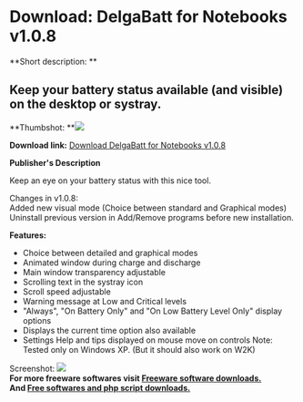 # Download: DelgaBatt for Notebooks v1.0.8

**Short description: **

## Keep your battery status available (and visible) on the desktop or systray.

  
**Thumbshot: **![](http://www.freewarefiles.com/screenshot/delgabatt_md.gif)   
  
**Download link:** [Download DelgaBatt for Notebooks v1.0.8](http://freesoftwares.boysofts.com/DelgaBatt-For-Notebooks-V_program_8520.html)  
  

**Publisher's Description**  
  

Keep an eye on your battery status with this nice tool.

Changes in v1.0.8:  
Added new visual mode (Choice between standard and Graphical modes)  
Uninstall previous version in Add/Remove programs before new installation.

**Features:**

  * Choice between detailed and graphical modes 
  * Animated window during charge and discharge 
  * Main window transparency adjustable 
  * Scrolling text in the systray icon 
  * Scroll speed adjustable 
  * Warning message at Low and Critical levels 
  * "Always", "On Battery Only" and "On Low Battery Level Only" display options 
  * Displays the current time option also available 
  * Settings Help and tips displayed on mouse move on controls 
Note: Tested only on Windows XP. (But it should also work on W2K)

  
  
Screenshot: ![](http://www.freewarefiles.com/screenshot/delgabatt.gif)  
**For more freeware softwares visit [Freeware software downloads.](http://freesoftwares.boysofts.com/)**   
**And [Free softwares and php script downloads.](http://www.boysofts.com/)**

